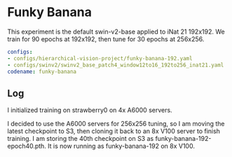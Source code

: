 # Funky Banana

This experiment is the default swin-v2-base applied to iNat 21 192x192.
We train for 90 epochs at 192x192, then tune for 30 epochs at 256x256.

```yaml
configs: 
- configs/hierarchical-vision-project/funky-banana-192.yaml
- configs/swinv2/swinv2_base_patch4_window12to16_192to256_inat21.yaml
codename: funky-banana
```

## Log

I initialized training on strawberry0 on 4x A6000 servers.

I decided to use the A6000 servers for 256x256 tuning, so I am moving the latest checkpoint to S3, then cloning it back to an 8x V100 server to finish training.
I am storing the 40th checkpoint on S3 as funky-banana-192-epoch40.pth.
It is now running as funky-banana-192 on 8x V100.
